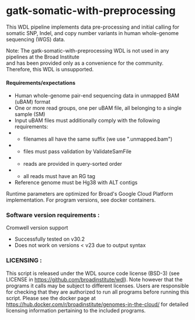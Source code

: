 # gatk-somatic-with-preprocessing

This WDL pipeline implements data pre-processing and initial calling for somatic SNP,
Indel, and copy number variants in human whole-genome sequencing (WGS) data.

Note: The gatk-somatic-with-preprocessing WDL is not used in any pipelines at the Broad Institute  
and has been provided only as a convenience for the community.  Therefore, this WDL is unsupported.

#### Requirements/expectations
 - Human whole-genome pair-end sequencing data in unmapped BAM (uBAM) format
 - One or more read groups, one per uBAM file, all belonging to a single sample (SM)
 - Input uBAM files must additionally comply with the following requirements:
 - - filenames all have the same suffix (we use ".unmapped.bam")
 - - files must pass validation by ValidateSamFile
 - - reads are provided in query-sorted order
 - - all reads must have an RG tag
 - Reference genome must be Hg38 with ALT contigs

 Runtime parameters are optimized for Broad's Google Cloud Platform implementation.
 For program versions, see docker containers.

### Software version requirements :
Cromwell version support 
- Successfully tested on v30.2
- Does not work on versions < v23 due to output syntax

### LICENSING :
 This script is released under the WDL source code license (BSD-3) (see LICENSE in
 https://github.com/broadinstitute/wdl). Note however that the programs it calls may
 be subject to different licenses. Users are responsible for checking that they are
 authorized to run all programs before running this script. Please see the docker
 page at https://hub.docker.com/r/broadinstitute/genomes-in-the-cloud/ for detailed
 licensing information pertaining to the included programs.
